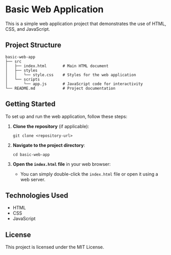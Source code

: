 # Basic Web Application

This is a simple web application project that demonstrates the use of HTML, CSS, and JavaScript.

## Project Structure

```
basic-web-app
├── src
│   ├── index.html       # Main HTML document
│   ├── styles
│   │   └── style.css    # Styles for the web application
│   └── scripts
│       └── app.js       # JavaScript code for interactivity
└── README.md            # Project documentation
```

## Getting Started

To set up and run the web application, follow these steps:

1. **Clone the repository** (if applicable):
   ```
   git clone <repository-url>
   ```

2. **Navigate to the project directory**:
   ```
   cd basic-web-app
   ```

3. **Open the `index.html` file** in your web browser:
   - You can simply double-click the `index.html` file or open it using a web server.

## Technologies Used

- HTML
- CSS
- JavaScript

## License

This project is licensed under the MIT License.